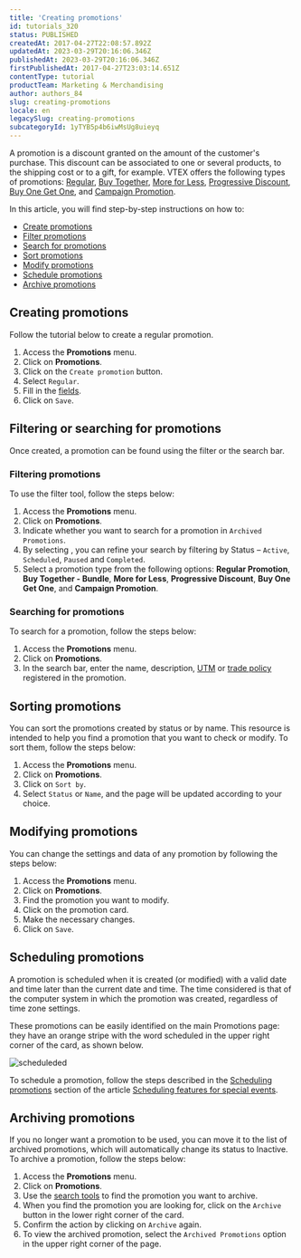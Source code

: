 ```yaml
---
title: 'Creating promotions'
id: tutorials_320
status: PUBLISHED
createdAt: 2017-04-27T22:08:57.892Z
updatedAt: 2023-03-29T20:16:06.346Z
publishedAt: 2023-03-29T20:16:06.346Z
firstPublishedAt: 2017-04-27T23:03:14.651Z
contentType: tutorial
productTeam: Marketing & Merchandising
author: authors_84
slug: creating-promotions
locale: en
legacySlug: creating-promotions
subcategoryId: 1yTYB5p4b6iwMsUg8uieyq
---
```


A promotion is a discount granted on the amount of the customer's purchase. This discount can be associated to one or several products, to the shipping cost or to a gift, for example.  VTEX offers the following types of promotions: [Regular](https://help.vtex.com/en/tracks/promotions--6asfF1vFYiZgTQtOzwJchR/7FjbeZdE2KMwk5L1t98pZI), [Buy Together](https://help.vtex.com/en/tutorial/buy-together--tutorials_323), [More for Less](https://help.vtex.com/en/tutorial/creating-a-more-for-less-promotion--tutorials_325), [Progressive Discount](https://help.vtex.com/en/tutorial/progressive-discount--tutorials_324), [Buy One Get One](https://help.vtex.com/en/tutorial/buy-one-get-one--tutorials_322), and [Campaign Promotion](https://help.vtex.com/en/tutorial/campaign-promotion--1ChYXhK2AQGuS6wAqS8Ume). 

In this article, you will find step-by-step instructions on how to:

 - [Create promotions](#creating-promotions)
 - [Filter promotions](#filtering-promotions)
 - [Search for promotions](#searching-for-promotions)
 - [Sort promotions](#sorting-promotions)
 - [Modify promotions](#modifying-promotions)
 - [Schedule promotions](#scheduling-promotions)
 - [Archive promotions](#archiving-promotions)

## Creating promotions 

Follow the tutorial below to create a regular promotion. 

 1. Access the __Promotions__ menu.
 2. Click on __Promotions__.
 3. Click on the `Create promotion` button.
 4. Select `Regular`.
 5. Fill in the [fields](https://help.vtex.com/tutorial/regular-promotion--tutorials_327).
 6. Click on `Save`.

## Filtering or searching for promotions

Once created, a promotion can be found using the filter or the search bar. 

### Filtering promotions

To use the filter tool, follow the steps below:

 1. Access the **Promotions** menu.
 2. Click on **Promotions**.
 3. Indicate whether you want to search for a promotion in `Archived Promotions`.
 4. By selecting <i class="fas fa-filter"></i> , you can refine your search by filtering by Status  – `Active`, `Scheduled`, `Paused` and `Completed`.
 5. Select a promotion type from the following options:  **Regular Promotion**, **Buy Together - Bundle**, **More for Less**, **Progressive Discount**, **Buy One Get One**, and **Campaign Promotion**.

### Searching for promotions

To search for a promotion, follow the steps below:

 1. Access the **Promotions** menu.
 2. Click on **Promotions**. 
 3. In the search bar, enter the name, description, [UTM](https://help.vtex.com/en/tutorial/what-are-utm-source-utm-campaign-and-utm-medium--2wTz7QJ8KUG6skGAoAQuii) or [trade policy](https://help.vtex.com/en/tutorial/how-trade-policies-work--6Xef8PZiFm40kg2STrMkMV) registered in the promotion.

## Sorting promotions

You can sort the promotions created by status or by name. This resource is intended to help you find a promotion that you want to check or modify. To sort them, follow the steps below:

 1. Access the **Promotions** menu.
 2. Click on **Promotions**.
 3. Click on `Sort by`.
 4. Select `Status` or `Name`, and the page will be updated according to your choice. 

## Modifying promotions 

You can change the settings and data of any promotion by following the steps below:

 1. Access the __Promotions__ menu.
 2. Click on __Promotions__.
 3. Find the promotion you want to modify.
 4. Click on the promotion card.
 5. Make the necessary changes.
 6. Click on `Save`.

## Scheduling promotions

A promotion is scheduled when it is created (or modified) with a valid date and time later than the current date and time. The time considered is that of the computer system in which the promotion was created, regardless of time zone settings.

These promotions can be easily identified on the main Promotions page: they have an orange stripe with the word scheduled in the upper right corner of the card, as shown below.

![scheduleded](https://images.ctfassets.net/alneenqid6w5/illvXlc6M10IO8p8IfL7J/eb514999e99bff1bb64c9b21ca93fd9c/scheduled.png)

To schedule a promotion, follow the steps described in the [Scheduling promotions](https://help.vtex.com/en/tutorial/scheduling-features-for-special-events--2nd50tPWdKK4waXRZLg0JI#scheduling-promotions) section of the article [Scheduling features for special events](https://help.vtex.com/en/tutorial/scheduling-features-for-special-events--2nd50tPWdKK4waXRZLg0JI).

## Archiving promotions

If you no longer want a promotion to be used, you can move it to the list of archived promotions, which will automatically change its status to Inactive. To archive a promotion, follow the steps below:

 1. Access the **Promotions** menu.
 2. Click on **Promotions**.
 3. Use the [search tools](searching-for-promotions) to find the promotion you  want to archive.
 4. When you find the promotion you are looking for, click on the `Archive` button in the lower right corner of the card.
 5. Confirm the action by clicking on `Archive` again.
 6. To view the archived promotion, select the `Archived Promotions` option in the upper right corner of the page.

